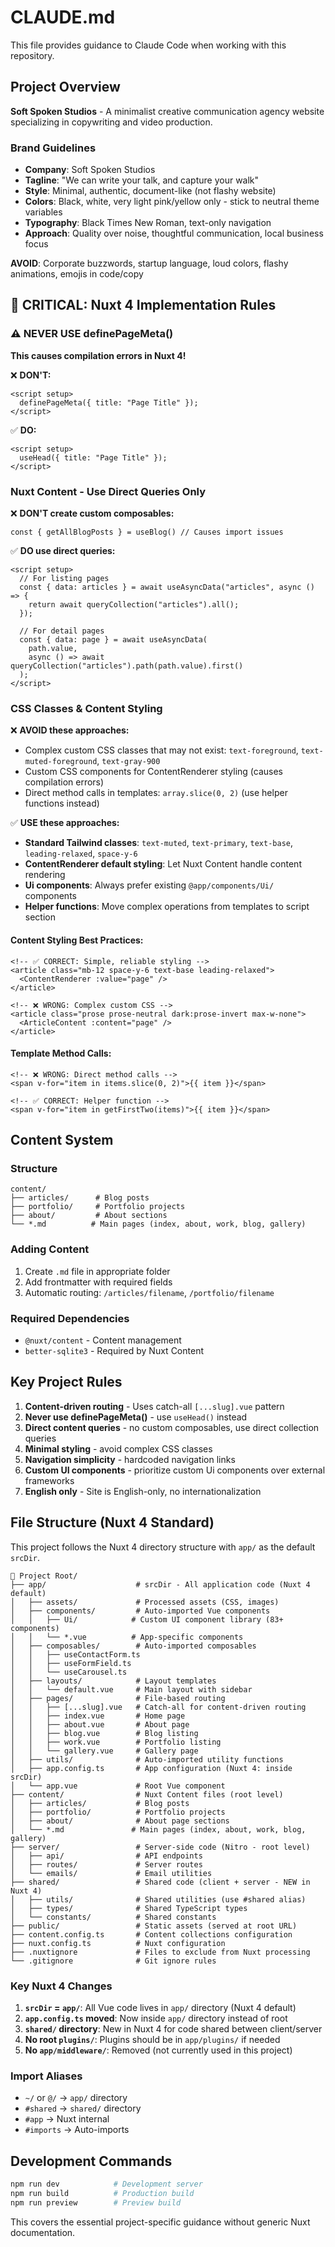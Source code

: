 # CLAUDE.md

This file provides guidance to Claude Code when working with this repository.

## Project Overview

**Soft Spoken Studios** - A minimalist creative communication agency website specializing in copywriting and video production.

### Brand Guidelines

- **Company**: Soft Spoken Studios
- **Tagline**: "We can write your talk, and capture your walk"
- **Style**: Minimal, authentic, document-like (not flashy website)
- **Colors**: Black, white, very light pink/yellow only - stick to neutral theme variables
- **Typography**: Black Times New Roman, text-only navigation
- **Approach**: Quality over noise, thoughtful communication, local business focus

**AVOID**: Corporate buzzwords, startup language, loud colors, flashy animations, emojis in code/copy

## 🚨 CRITICAL: Nuxt 4 Implementation Rules

### ⚠️ NEVER USE definePageMeta()

**This causes compilation errors in Nuxt 4!**

❌ **DON'T:**

```vue
<script setup>
  definePageMeta({ title: "Page Title" });
</script>
```

✅ **DO:**

```vue
<script setup>
  useHead({ title: "Page Title" });
</script>
```

### Nuxt Content - Use Direct Queries Only

❌ **DON'T create custom composables:**

```vue
const { getAllBlogPosts } = useBlog() // Causes import issues
```

✅ **DO use direct queries:**

```vue
<script setup>
  // For listing pages
  const { data: articles } = await useAsyncData("articles", async () => {
    return await queryCollection("articles").all();
  });

  // For detail pages
  const { data: page } = await useAsyncData(
    path.value,
    async () => await queryCollection("articles").path(path.value).first()
  );
</script>
```

### CSS Classes & Content Styling

❌ **AVOID these approaches:**

- Complex custom CSS classes that may not exist: `text-foreground`, `text-muted-foreground`, `text-gray-900`
- Custom CSS components for ContentRenderer styling (causes compilation errors)
- Direct method calls in templates: `array.slice(0, 2)` (use helper functions instead)

✅ **USE these approaches:**

- **Standard Tailwind classes**: `text-muted`, `text-primary`, `text-base`, `leading-relaxed`, `space-y-6`
- **ContentRenderer default styling**: Let Nuxt Content handle content rendering
- **Ui components**: Always prefer existing `@app/components/Ui/` components
- **Helper functions**: Move complex operations from templates to script section

#### Content Styling Best Practices:

```vue
<!-- ✅ CORRECT: Simple, reliable styling -->
<article class="mb-12 space-y-6 text-base leading-relaxed">
  <ContentRenderer :value="page" />
</article>

<!-- ❌ WRONG: Complex custom CSS -->
<article class="prose prose-neutral dark:prose-invert max-w-none">
  <ArticleContent :content="page" />
</article>
```

#### Template Method Calls:

```vue
<!-- ❌ WRONG: Direct method calls -->
<span v-for="item in items.slice(0, 2)">{{ item }}</span>

<!-- ✅ CORRECT: Helper function -->
<span v-for="item in getFirstTwo(items)">{{ item }}</span>
```

## Content System

### Structure

```
content/
├── articles/      # Blog posts
├── portfolio/     # Portfolio projects
├── about/         # About sections
└── *.md          # Main pages (index, about, work, blog, gallery)
```

### Adding Content

1. Create `.md` file in appropriate folder
2. Add frontmatter with required fields
3. Automatic routing: `/articles/filename`, `/portfolio/filename`

### Required Dependencies

- `@nuxt/content` - Content management
- `better-sqlite3` - Required by Nuxt Content

## Key Project Rules

1. **Content-driven routing** - Uses catch-all `[...slug].vue` pattern
2. **Never use definePageMeta()** - use `useHead()` instead
3. **Direct content queries** - no custom composables, use direct collection queries
4. **Minimal styling** - avoid complex CSS classes
5. **Navigation simplicity** - hardcoded navigation links
6. **Custom UI components** - prioritize custom Ui components over external frameworks
7. **English only** - Site is English-only, no internationalization

## File Structure (Nuxt 4 Standard)

This project follows the Nuxt 4 directory structure with `app/` as the default `srcDir`.

```
📁 Project Root/
├── app/                    # srcDir - All application code (Nuxt 4 default)
│   ├── assets/             # Processed assets (CSS, images)
│   ├── components/         # Auto-imported Vue components
│   │   ├── Ui/            # Custom UI component library (83+ components)
│   │   └── *.vue          # App-specific components
│   ├── composables/        # Auto-imported composables
│   │   ├── useContactForm.ts
│   │   ├── useFormField.ts
│   │   └── useCarousel.ts
│   ├── layouts/            # Layout templates
│   │   └── default.vue     # Main layout with sidebar
│   ├── pages/              # File-based routing
│   │   ├── [...slug].vue   # Catch-all for content-driven routing
│   │   ├── index.vue       # Home page
│   │   ├── about.vue       # About page
│   │   ├── blog.vue        # Blog listing
│   │   ├── work.vue        # Portfolio listing
│   │   └── gallery.vue     # Gallery page
│   ├── utils/              # Auto-imported utility functions
│   ├── app.config.ts       # App configuration (Nuxt 4: inside srcDir)
│   └── app.vue             # Root Vue component
├── content/                # Nuxt Content files (root level)
│   ├── articles/           # Blog posts
│   ├── portfolio/          # Portfolio projects
│   ├── about/              # About page sections
│   └── *.md               # Main pages (index, about, work, blog, gallery)
├── server/                 # Server-side code (Nitro - root level)
│   ├── api/                # API endpoints
│   ├── routes/             # Server routes
│   └── emails/             # Email utilities
├── shared/                 # Shared code (client + server - NEW in Nuxt 4)
│   ├── utils/              # Shared utilities (use #shared alias)
│   ├── types/              # Shared TypeScript types
│   └── constants/          # Shared constants
├── public/                 # Static assets (served at root URL)
├── content.config.ts       # Content collections configuration
├── nuxt.config.ts          # Nuxt configuration
├── .nuxtignore             # Files to exclude from Nuxt processing
└── .gitignore              # Git ignore rules
```

### Key Nuxt 4 Changes

1. **`srcDir` = `app/`**: All Vue code lives in `app/` directory (Nuxt 4 default)
2. **`app.config.ts` moved**: Now inside `app/` directory instead of root
3. **`shared/` directory**: New in Nuxt 4 for code shared between client/server
4. **No root `plugins/`**: Plugins should be in `app/plugins/` if needed
5. **No `app/middleware/`**: Removed (not currently used in this project)

### Import Aliases

- `~/` or `@/` → `app/` directory
- `#shared` → `shared/` directory
- `#app` → Nuxt internal
- `#imports` → Auto-imports

## Development Commands

```bash
npm run dev            # Development server
npm run build          # Production build
npm run preview        # Preview build
```

This covers the essential project-specific guidance without generic Nuxt documentation.
